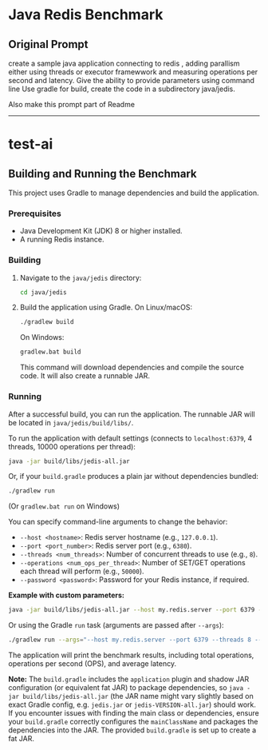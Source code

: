 # Java Redis Benchmark

## Original Prompt

create a sample java application connecting to redis , adding parallism either using threads or executor framewwork and measuring operations per second and latency. Give the ability to provide parameters using command line Use gradle for build, create the code in a subdirectory java/jedis.

Also make this prompt part of Readme

---
# test-ai

## Building and Running the Benchmark

This project uses Gradle to manage dependencies and build the application.

### Prerequisites

*   Java Development Kit (JDK) 8 or higher installed.
*   A running Redis instance.

### Building

1.  Navigate to the `java/jedis` directory:
    ```bash
    cd java/jedis
    ```
2.  Build the application using Gradle. On Linux/macOS:
    ```bash
    ./gradlew build
    ```
    On Windows:
    ```bash
    gradlew.bat build
    ```
    This command will download dependencies and compile the source code. It will also create a runnable JAR.

### Running

After a successful build, you can run the application. The runnable JAR will be located in `java/jedis/build/libs/`.

To run the application with default settings (connects to `localhost:6379`, 4 threads, 10000 operations per thread):

```bash
java -jar build/libs/jedis-all.jar
```

Or, if your `build.gradle` produces a plain jar without dependencies bundled:
```bash
./gradlew run
```
(Or `gradlew.bat run` on Windows)


You can specify command-line arguments to change the behavior:

*   `--host <hostname>`: Redis server hostname (e.g., `127.0.0.1`).
*   `--port <port_number>`: Redis server port (e.g., `6380`).
*   `--threads <num_threads>`: Number of concurrent threads to use (e.g., `8`).
*   `--operations <num_ops_per_thread>`: Number of SET/GET operations each thread will perform (e.g., `50000`).
*   `--password <password>`: Password for your Redis instance, if required.

**Example with custom parameters:**

```bash
java -jar build/libs/jedis-all.jar --host my.redis.server --port 6379 --threads 8 --operations 25000 --password "yourSecurePassword"
```

Or using the Gradle `run` task (arguments are passed after `--args`):
```bash
./gradlew run --args="--host my.redis.server --port 6379 --threads 8 --operations 25000 --password yourSecurePassword"
```

The application will print the benchmark results, including total operations, operations per second (OPS), and average latency.

**Note:** The `build.gradle` includes the `application` plugin and shadow JAR configuration (or equivalent fat JAR) to package dependencies, so `java -jar build/libs/jedis-all.jar` (the JAR name might vary slightly based on exact Gradle config, e.g. `jedis.jar` or `jedis-VERSION-all.jar`) should work. If you encounter issues with finding the main class or dependencies, ensure your `build.gradle` correctly configures the `mainClassName` and packages the dependencies into the JAR. The provided `build.gradle` is set up to create a fat JAR.